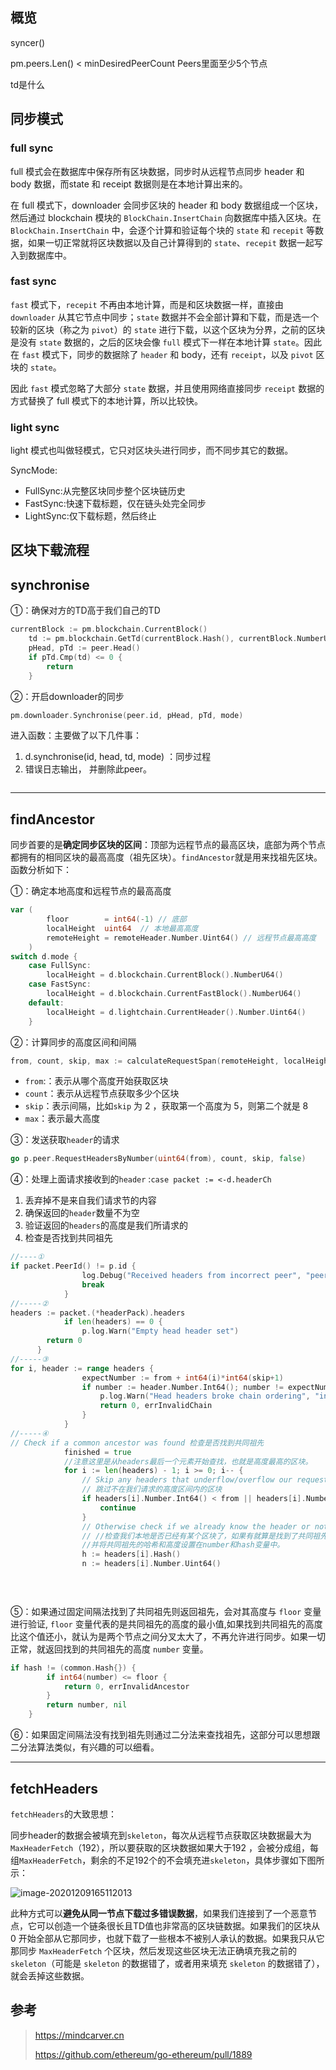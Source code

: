 ## 概览

syncer()

pm.peers.Len() < minDesiredPeerCount Peers里面至少5个节点

td是什么

## 同步模式

 ### full  sync

full 模式会在数据库中保存所有区块数据，同步时从远程节点同步 header 和 body 数据，而state 和 receipt 数据则是在本地计算出来的。

在 full 模式下，downloader 会同步区块的 header 和 body 数据组成一个区块，然后通过 blockchain 模块的 `BlockChain.InsertChain` 向数据库中插入区块。在 `BlockChain.InsertChain` 中，会逐个计算和验证每个块的 `state` 和 `recepit` 等数据，如果一切正常就将区块数据以及自己计算得到的 `state`、`recepit` 数据一起写入到数据库中。

### fast sync 

 `fast` 模式下，`recepit` 不再由本地计算，而是和区块数据一样，直接由 `downloader` 从其它节点中同步；`state` 数据并不会全部计算和下载，而是选一个较新的区块（称之为 `pivot`）的 `state` 进行下载，以这个区块为分界，之前的区块是没有 `state` 数据的，之后的区块会像 `full` 模式下一样在本地计算 `state`。因此在 `fast` 模式下，同步的数据除了 `header` 和 body，还有 `receipt`，以及 `pivot` 区块的 `state`。

因此 `fast` 模式忽略了大部分 `state` 数据，并且使用网络直接同步 `receipt` 数据的方式替换了 full 模式下的本地计算，所以比较快。

### light sync 

light 模式也叫做轻模式，它只对区块头进行同步，而不同步其它的数据。

SyncMode:

- FullSync:从完整区块同步整个区块链历史
- FastSync:快速下载标题，仅在链头处完全同步
- LightSync:仅下载标题，然后终止

## 区块下载流程



## synchronise

①：确保对方的TD高于我们自己的TD

```go
currentBlock := pm.blockchain.CurrentBlock()
	td := pm.blockchain.GetTd(currentBlock.Hash(), currentBlock.NumberU64())
	pHead, pTd := peer.Head()
	if pTd.Cmp(td) <= 0 {
		return
	}
```

②：开启downloader的同步

```go
pm.downloader.Synchronise(peer.id, pHead, pTd, mode)
```

进入函数：主要做了以下几件事：

1. d.synchronise(id, head, td, mode) ：同步过程
2. 错误日志输出， 并删除此peer。

```go

```

-------





## findAncestor

同步首要的是**确定同步区块的区间**：顶部为远程节点的最高区块，底部为两个节点都拥有的相同区块的最高高度（祖先区块）。`findAncestor`就是用来找祖先区块。函数分析如下：

①：确定本地高度和远程节点的最高高度

```go
var (
		floor        = int64(-1) // 底部
		localHeight  uint64  // 本地最高高度
		remoteHeight = remoteHeader.Number.Uint64() // 远程节点最高高度
	)
switch d.mode {
	case FullSync:
		localHeight = d.blockchain.CurrentBlock().NumberU64()
	case FastSync:
		localHeight = d.blockchain.CurrentFastBlock().NumberU64()
	default:
		localHeight = d.lightchain.CurrentHeader().Number.Uint64()
	}
```

②：计算同步的高度区间和间隔

```go
from, count, skip, max := calculateRequestSpan(remoteHeight, localHeight) 
```

- `from`:：表示从哪个高度开始获取区块
- `count`：表示从远程节点获取多少个区块
- `skip`：表示间隔，比如`skip` 为 2 ，获取第一个高度为 5，则第二个就是 8
- `max`：表示最大高度

③：发送获取`header`的请求

```go
go p.peer.RequestHeadersByNumber(uint64(from), count, skip, false)
```

④：处理上面请求接收到的`header`  :`case packet := <-d.headerCh`

1. 丢弃掉不是来自我们请求节的内容
2. 确保返回的`header`数量不为空
3. 验证返回的`headers`的高度是我们所请求的
4. 检查是否找到共同祖先

```go
//----①
if packet.PeerId() != p.id {
				log.Debug("Received headers from incorrect peer", "peer", packet.PeerId())
				break
			}
//-----②
headers := packet.(*headerPack).headers
			if len(headers) == 0 {
				p.log.Warn("Empty head header set")
        return 0
      }
//-----③
for i, header := range headers {
				expectNumber := from + int64(i)*int64(skip+1)
				if number := header.Number.Int64(); number != expectNumber { // 验证这些返回的header是否是我们上面请求的headers
					p.log.Warn("Head headers broke chain ordering", "index", i, "requested", expectNumber, "received", number)
					return 0, errInvalidChain
				}
			}
//-----④
// Check if a common ancestor was found 检查是否找到共同祖先
			finished = true
			//注意这里是从headers最后一个元素开始查找，也就是高度最高的区块。
			for i := len(headers) - 1; i >= 0; i-- {
				// Skip any headers that underflow/overflow our requested set
				// 跳过不在我们请求的高度区间内的区块
				if headers[i].Number.Int64() < from || headers[i].Number.Uint64() > max {
					continue
				}
				// Otherwise check if we already know the header or not
				// //检查我们本地是否已经有某个区块了，如果有就算是找到了共同祖先，
				//并将共同祖先的哈希和高度设置在number和hash变量中。
				h := headers[i].Hash()
				n := headers[i].Number.Uint64()

        
        
```

⑤：如果通过固定间隔法找到了共同祖先则返回祖先，会对其高度与 `floor` 变量进行验证, `floor` 变量代表的是共同祖先的高度的最小值,如果找到共同祖先的高度比这个值还小，就认为是两个节点之间分叉太大了，不再允许进行同步。如果一切正常，就返回找到的共同祖先的高度 `number` 变量。

```GO
if hash != (common.Hash{}) {
        if int64(number) <= floor {
            return 0, errInvalidAncestor
        }
        return number, nil
    }
```

⑥：如果固定间隔法没有找到祖先则通过二分法来查找祖先，这部分可以思想跟二分法算法类似，有兴趣的可以细看。

-----

## fetchHeaders

`fetchHeaders`的大致思想：

 同步header的数据会被填充到`skeleton`，每次从远程节点获取区块数据最大为`MaxHeaderFetch`（192），所以要获取的区块数据如果大于192 ，会被分成组，每组`MaxHeaderFetch`，剩余的不足192个的不会填充进`skeleton`，具体步骤如下图所示：

![image-20201209165112013](https://tva1.sinaimg.cn/large/0081Kckwgy1glhpclqzngj314k0megpn.jpg)

此种方式可以**避免从同一节点下载过多错误数据**，如果我们连接到了一个恶意节点，它可以创造一个链条很长且TD值也非常高的区块链数据。如果我们的区块从 0 开始全部从它那同步，也就下载了一些根本不被别人承认的数据。如果我只从它那同步 `MaxHeaderFetch` 个区块，然后发现这些区块无法正确填充我之前的 `skeleton`（可能是 `skeleton` 的数据错了，或者用来填充 `skeleton` 的数据错了），就会丢掉这些数据。











## 参考

> https://mindcarver.cn
>
> https://github.com/ethereum/go-ethereum/pull/1889


